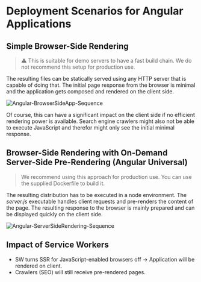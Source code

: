 <!--
kb_concepts
kb_pwa
kb_everyone
kb_sync_latest_only
-->

# Deployment Scenarios for Angular Applications

## Simple Browser-Side Rendering

> :warning: This is suitable for demo servers to have a fast build chain. We do not recommend this setup for production use.

The resulting files can be statically served using any HTTP server that is capable of doing that.
The initial page response from the browser is minimal and the application gets composed and rendered on the client side.

![Angular-BrowserSideApp-Sequence](deployment-angular-browsersideapp-sequence.jpg 'Angular-BrowserSideApp-Sequence')

Of course, this can have a significant impact on the client side if no efficient rendering power is available.
Search engine crawlers might also not be able to execute JavaScript and therefor might only see the initial minimal response.

## Browser-Side Rendering with On-Demand Server-Side Pre-Rendering (Angular Universal)

> We recommend using this approach for production use. You can use the supplied Dockerfile to build it.

The resulting distribution has to be executed in a node environment.
The _server.js_ executable handles client requests and pre-renders the content of the page.
The resulting response to the browser is mainly prepared and can be displayed quickly on the client side.

![Angular-ServerSideRendering-Sequence](deployment-angular-serversiderendering-sequence.jpg 'Angular-ServerSideRendering-Sequence')

## Impact of Service Workers

- SW turns SSR for JavaScript-enabled browsers off -> Application will be rendered on client.
- Crawlers (SEO) will still receive pre-rendered pages.
